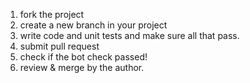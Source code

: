 1. fork the project
2. create a new branch in your project
3. write code and unit tests and make sure all that pass.
4. submit pull request
5. check if the bot check passed!
6. review & merge by the author.
